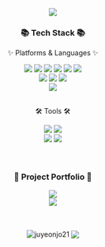 <div align=center>
<img src="https://capsule-render.vercel.app/api?type=venom&color=0be881&height=300&section=header&text=juyeon's%20Github!&fontSize=80&fontColor=3d3d3d&animation=twinkling&stroke=ced6e0"/>
</div>
<div align=center>
	<h3>📚 Tech Stack 📚</h3>
	<p>✨ Platforms & Languages ✨</p>
</div>
<div align="center">
	<img src="https://img.shields.io/badge/Java-ED8B00?style=for-the-badge&logo=openjdk&logoColor=white" />
	<img src="https://img.shields.io/badge/HTML5-E34F26?style=for-the-badge&logo=html5&logoColor=white" />
	<img src="https://img.shields.io/badge/CSS3-1572B6?style=for-the-badge&logo=css3&logoColor=white" />
	<img src="https://img.shields.io/badge/JavaScript-F7DF1E?style=for-the-badge&logo=JavaScript&logoColor=white" />
	<img src="https://img.shields.io/badge/React-20232A?style=for-the-badge&logo=react&logoColor=61DAFB" />
	<img src="https://img.shields.io/badge/jQuery-0769AD?style=for-the-badge&logo=jquery&logoColor=white" />
	<br>
	<img src="https://img.shields.io/badge/Spring-6DB33F?style=for-the-badge&logo=spring&logoColor=white" />
	<img src="https://img.shields.io/badge/Bootstrap-563D7C?style=for-the-badge&logo=bootstrap&logoColor=white" />
	<img src="https://img.shields.io/badge/Mybatis-000000?style=for-the-badge&logo=Fluentd&logoColor=white" />
	<br>
	<img src="https://img.shields.io/badge/Oracle-F80000?style=for-the-badge&logo=Oracle&logoColor=white" />
</div>
<br>
<div align=center>
	<p>🛠 Tools 🛠</p>
</div>
<div align=center>
	<img src="https://img.shields.io/badge/Eclipse%20IDE-2C2255?style=for-the-badge&logo=EclipseIDE&logoColor=white" />
	<img src="https://img.shields.io/badge/Visual%20Studio%20Code-007ACC?style=for-the-badge&logo=VisualStudioCode&logoColor=white" />
	<br>
	<img src="https://img.shields.io/badge/Tomcat-F8DC75?style=for-the-badge&logo=ApacheTomcat&logoColor=white" />
	<img src="https://img.shields.io/badge/GitHub-181717?style=for-the-badge&logo=GitHub&logoColor=white" />
</div>
<br/><br/>
<div align=center>
	<h3>🎨 Project Portfolio 🎨</h3>
	</div>
	<div align=center>
	<a href="https://www.sysout.co.kr/gogi/">
		<img src="https://img.shields.io/badge/Semi_Project-A3CB38?style=for-the-badge&logo=Micro.blog&logoColor=white" />
	</a><br/>
	<a href="https://github.com/LcsCho/kh12-final5.git">
	<img src="https://img.shields.io/badge/Final_Project-ff9ff3?style=for-the-badge&logo=Micro.blog&logoColor=white" />
	</a>
</div><br/><br/>
<div align=center>
<p><img align="center" src="https://github-readme-stats.vercel.app/api/top-langs?username=juyeonjo21&show_icons=true&locale=en&layout=compact&theme=tokyonight" alt="juyeonjo21" />
<img align="center" src="https://github-readme-stats.vercel.app/api?username=juyeonjo21&show_icons=true&theme=tokyonight"/></p>
</div>


